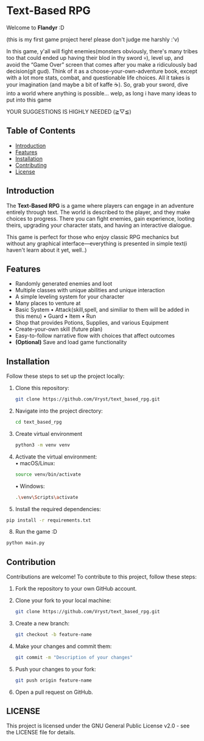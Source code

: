 # Text-Based RPG

Welcome to **Flandyr** :D

(this is my first game project here! please don't judge me harshly :'v)

In this game, y'all will fight enemies(monsters obviously, there's many tribes too that could ended up having their blod in thy sword 💀), level up, and avoid the “Game Over” screen that comes after you make a ridiculously bad decision(git gud). Think of it as a choose-your-own-adventure book, except with a lot more stats, combat, and questionable life choices. All it takes is your imagination (and maybe a bit of kaffe ☕).
So, grab your sword, dive into a world where anything is possible... welp, as long i have many ideas to put into this game

YOUR SUGGESTIONS IS HIGHLY NEEDED (⁠≧⁠▽⁠≦⁠)

## Table of Contents

- [Introduction](#introduction)
- [Features](#features)
- [Installation](#installation)
- [Contributing](#contributing)
- [License](#license)

## Introduction

The **Text-Based RPG** is a game where players can engage in an adventure entirely through text. The world is described to the player, and they make choices to progress. There you can fight enemies, gain experience, looting theirs, upgrading your character stats, and having an interactive dialogue.

This game is perfect for those who enjoy classic RPG mechanics but without any graphical interface—everything is presented in simple text(i haven't learn about it yet, well..)

## Features

- Randomly generated enemies and loot
- Multiple classes with unique abilities and unique interaction
- A simple leveling system for your character
- Many places to venture at
- Basic System
   • Attack(skill,spell, and similiar to them will be added in this menu)
   • Guard
   • Item
   • Run
- Shop that provides Potions, Supplies, and various Equipment
- Create-your-own skill (future plan)
- Easy-to-follow narrative flow with choices that affect outcomes
- **(Optional)** Save and load game functionality

## Installation

Follow these steps to set up the project locally:

1. Clone this repository:
   ```bash
   git clone https://github.com/Vryst/text_based_rpg.git
   ```
2. Navigate into the project directory:
   ```bash
   cd text_based_rpg
   ```
3. Create virtual environment
   ```bash
   python3 -m venv venv
   ```
4. Activate the virtual environment:
  <br>• macOS/Linux:
     ```bash
     source venv/bin/activate
     ```
   • Windows:
     ```bash
     .\venv\Scripts\activate
     ```
    
6. Install the required dependencies:
  ```bash
  pip install -r requirements.txt
  ```

8. Run the game :D
  ```bash
  python main.py
  ```

## Contribution

Contributions are welcome! To contribute to this project, follow these steps:

1. Fork the repository to your own GitHub account.

2. Clone your fork to your local machine:
   ```bash
   git clone https://github.com/Vryst/text_based_rpg.git
   ```

3. Create a new branch:
   ```bash
   git checkout -b feature-name
   ```

4. Make your changes and commit them:
   ```bash
   git commit -m "Description of your changes"
   ```

5. Push your changes to your fork:
   ```bash
   git push origin feature-name
   ```

6. Open a pull request on GitHub.

## LICENSE

This project is licensed under the GNU General Public License v2.0 - see the LICENSE file for details.
